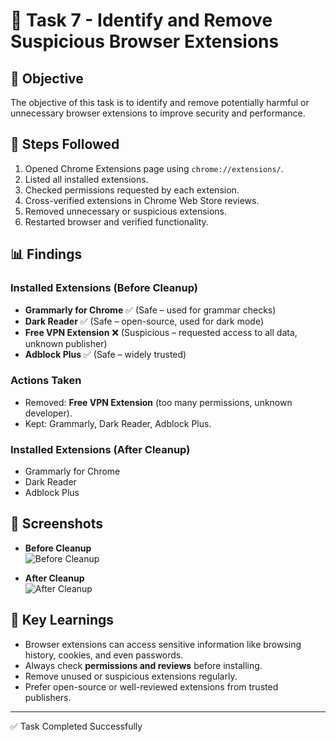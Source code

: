 # 🚀 Task 7 - Identify and Remove Suspicious Browser Extensions  

## 🎯 Objective  
The objective of this task is to identify and remove potentially harmful or unnecessary browser extensions to improve security and performance.  

## 🔧 Steps Followed  
1. Opened Chrome Extensions page using `chrome://extensions/`.  
2. Listed all installed extensions.  
3. Checked permissions requested by each extension.  
4. Cross-verified extensions in Chrome Web Store reviews.  
5. Removed unnecessary or suspicious extensions.  
6. Restarted browser and verified functionality.  

## 📊 Findings  

### Installed Extensions (Before Cleanup)
- **Grammarly for Chrome** ✅ (Safe – used for grammar checks)  
- **Dark Reader** ✅ (Safe – open-source, used for dark mode)  
- **Free VPN Extension** ❌ (Suspicious – requested access to all data, unknown publisher)  
- **Adblock Plus** ✅ (Safe – widely trusted)  

### Actions Taken  
- Removed: **Free VPN Extension** (too many permissions, unknown developer).  
- Kept: Grammarly, Dark Reader, Adblock Plus.  

### Installed Extensions (After Cleanup)
- Grammarly for Chrome  
- Dark Reader  
- Adblock Plus  

## 📸 Screenshots  
- **Before Cleanup**  
  ![Before Cleanup](before_cleanup.png)  

- **After Cleanup**  
  ![After Cleanup](after_cleanup.png)  

## 📝 Key Learnings  
- Browser extensions can access sensitive information like browsing history, cookies, and even passwords.  
- Always check **permissions and reviews** before installing.  
- Remove unused or suspicious extensions regularly.  
- Prefer open-source or well-reviewed extensions from trusted publishers.  

---
✅ Task Completed Successfully  
